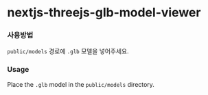 # nextjs-threejs-glb-model-viewer
### 사용방법
`public/models` 경로에 `.glb` 모델을 넣어주세요.

### Usage
Place the `.glb` model in the `public/models` directory.